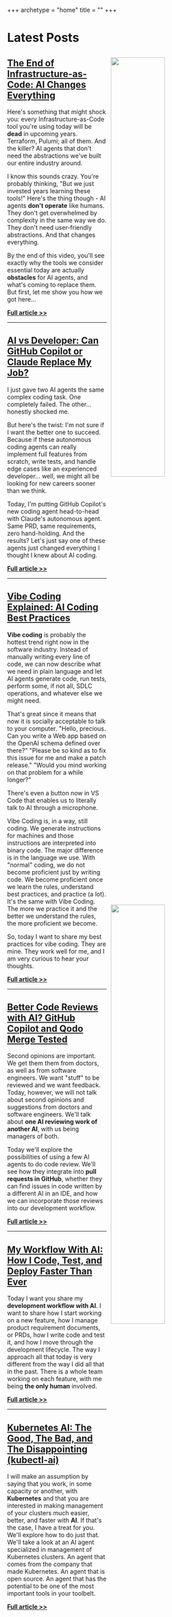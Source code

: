 +++
archetype = "home"
title = ""
+++

# Latest Posts

<!-- <a href="/ai/can-ai-replace-your-terraform-modules-infrastructures-new-future"><img src="/ai/can-ai-replace-your-terraform-modules-infrastructures-new-future/thumbnail-02-small.png" style="width:50%; float:right; padding: 10px"></a>

## [Can AI Replace Your Terraform Modules? Infrastructure's New Future](/ai/can-ai-replace-your-terraform-modules-infrastructures-new-future)

My AI agent just **failed** to create a database. It forgot the resource group, messed up the credentials, and made three attempts before getting it right.

But here's the plot twist: That's the **best** thing that could have happened.

Today, I'm going to show you why AI agents might make your carefully crafted golden paths **obsolete**. Why those Terraform modules or similar abstractions you spent months building might be holding AI back, and why letting AI fail and learn might be the future of infrastructure management.

**[Full article >>](/ai/can-ai-replace-your-terraform-modules-infrastructures-new-future)**

--- -->

<a href="/infrastructure-as-code/the-end-of-infrastructure-as-code-ai-changes-everything"><img src="/infrastructure-as-code/the-end-of-infrastructure-as-code-ai-changes-everything/thumbnail-01-small.png" style="width:50%; float:right; padding: 10px"></a>

## [The End of Infrastructure-as-Code: AI Changes Everything](/infrastructure-as-code/the-end-of-infrastructure-as-code-ai-changes-everything)

Here's something that might shock you: every Infrastructure-as-Code tool you're using today will be **dead** in upcoming years. Terraform, Pulumi; all of them. And the killer? AI agents that don't need the abstractions we've built our entire industry around.

I know this sounds crazy. You're probably thinking, "But we just invested years learning these tools!" Here's the thing though - AI agents **don't operate** like humans. They don't get overwhelmed by complexity in the same way we do. They don't need user-friendly abstractions. And that changes everything.

By the end of this video, you'll see exactly why the tools we consider essential today are actually **obstacles** for AI agents, and what's coming to replace them. But first, let me show you how we got here...

**[Full article >>](/infrastructure-as-code/the-end-of-infrastructure-as-code-ai-changes-everything)**

---

<a href="/ai/ai-vs-developer-can-github-copilot-or-claude-replace-my-job"><img src="/ai/ai-vs-developer-can-github-copilot-or-claude-replace-my-job/thumbnail.png" style="width:50%; float:right; padding: 10px"></a>

## [AI vs Developer: Can GitHub Copilot or Claude Replace My Job?](/ai/ai-vs-developer-can-github-copilot-or-claude-replace-my-job)

I just gave two AI agents the same complex coding task. One completely failed. The other... honestly shocked me.

But here's the twist: I'm not sure if I want the better one to succeed. Because if these autonomous coding agents can really implement full features from scratch, write tests, and handle edge cases like an experienced developer... well, we might all be looking for new careers sooner than we think.

Today, I'm putting GitHub Copilot's new coding agent head-to-head with Claude's autonomous agent. Same PRD, same requirements, zero hand-holding. And the results? Let's just say one of these agents just changed everything I thought I knew about AI coding.

**[Full article >>](/ai/ai-vs-developer-can-github-copilot-or-claude-replace-my-job)**

---

<a href="/ai/vibe-coding-explained-ai-coding-best-practices"><img src="/ai/vibe-coding-explained-ai-coding-best-practices/thumbnail-02.png" style="width:50%; float:right; padding: 10px"></a>

## [Vibe Coding Explained: AI Coding Best Practices](/ai/vibe-coding-explained-ai-coding-best-practices)

**Vibe coding** is probably the hottest trend right now in the software industry. Instead of manually writing every line of code, we can now describe what we need in plain language and let AI agents generate code, run tests, perform some, if not all, SDLC operations, and whatever else we might need.

That's great since it means that now it is socially acceptable to talk to your computer. "Hello, precious. Can you write a Web app based on the OpenAI schema defined over there?" "Please be so kind as to fix this issue for me and make a patch release." "Would you mind working on that problem for a while longer?"

There's even a button now in VS Code that enables us to literally talk to AI through a microphone.

Vibe Coding is, in a way, still coding. We generate instructions for machines and those instructions are interpreted into binary code. The major difference is in the language we use. With "normal" coding, we do not become proficient just by writing code. We become proficient once we learn the rules, understand best practices, and practice (a lot). It's the same with Vibe Coding. The more we practice it and the better we understand the rules, the more proficient we become.

So, today I want to share my best practices for vibe coding. They are mine. They work well for me, and I am very curious to hear your thoughts.

**[Full article >>](/ai/vibe-coding-explained-ai-coding-best-practices)**

---

<a href="/ai/better-code-reviews-with-ai-github-copilot-and-qodo-merge-tested"><img src="/ai/better-code-reviews-with-ai-github-copilot-and-qodo-merge-tested/thumbnail-01.png" style="width:50%; float:right; padding: 10px"></a>

## [Better Code Reviews with AI? GitHub Copilot and Qodo Merge Tested](/ai/better-code-reviews-with-ai-github-copilot-and-qodo-merge-tested)

Second opinions are important. We get them them from doctors, as well as from software engineers. We want "stuff" to be reviewed and we want feedback. Today, however, we will not talk about second opinions and suggestions from doctors and software engineers. We'll talk about **one AI reviewing work of another AI**, with us being managers of both.

Today we'll explore the possibilities of using a few AI agents to do code review. We'll see how they integrate into **pull requests in GitHub**, whether they can find issues in code written by a different AI in an IDE, and how we can incorporate those reviews into our development workflow.

**[Full article >>](/ai/better-code-reviews-with-ai-github-copilot-and-qodo-merge-tested)**

---

<a href="/ai/my-workflow-with-ai-how-i-code-test-and-deploy-faster-than-ever"><img src="/ai/my-workflow-with-ai-how-i-code-test-and-deploy-faster-than-ever/thumbnail.jpg" style="width:50%; float:right; padding: 10px"></a>

## [My Workflow With AI: How I Code, Test, and Deploy Faster Than Ever](/ai/my-workflow-with-ai-how-i-code-test-and-deploy-faster-than-ever)

Today I want you share my **development workflow with AI**. I want to share how I start working on a new feature, how I manage product requirement documents, or PRDs, how I write code and test it, and how I move through the development lifecycle. The way I approach all that today is very different from the way I did all that in the past. There is a whole team working on each feature, with me being **the only human** involved.

**[Full article >>](/ai/my-workflow-with-ai-how-i-code-test-and-deploy-faster-than-ever)**

---

<a href="/ai/kubernetes-ai-the-good-the-bad-and-the-disappointing-kubectl-ai"><img src="/ai/kubernetes-ai-the-good-the-bad-and-the-disappointing-kubectl-ai/thumbnail.png" style="width:50%; float:right; padding: 10px"></a>

## [Kubernetes AI: The Good, The Bad, and The Disappointing (kubectl-ai)](/ai/kubernetes-ai-the-good-the-bad-and-the-disappointing-kubectl-ai)

I will make an assumption by saying that you work, in some capacity or another, with **Kubernetes** and that you are interested in making management of your clusters much easier, better, and faster with **AI**. If that's the case, I have a treat for you. We'll explore how to do just that. We'll take a look at an AI agent specialized in management of Kubernetes clusters. An agent that comes from the company that made Kubernetes. An agent that is open source. An agent that has the potential to be one of the most important tools in your toolbelt.

**[Full article >>](/ai/kubernetes-ai-the-good-the-bad-and-the-disappointing-kubectl-ai)**

